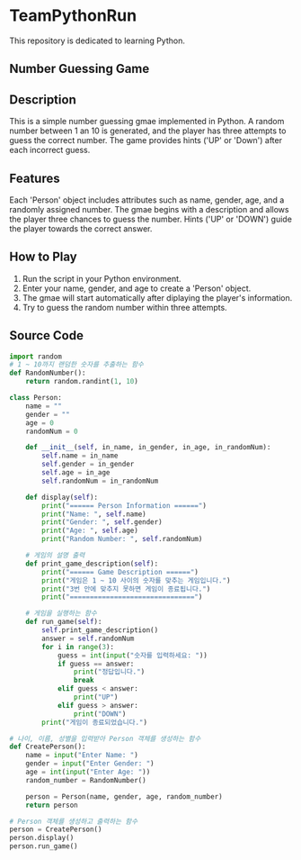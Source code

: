 # TeamPythonRun
This repository is dedicated to learning Python.

## Number Guessing Game
## Description
This is a simple number guessing gmae implemented in Python.
A random number between 1 an 10 is generated, and the player has three attempts to guess the correct number.
The game provides hints ('UP' or 'Down') after each incorrect guess.

## Features
Each 'Person' object includes attributes such as name, gender, age, and a randomly assigned number.
The gmae begins with a description and allows the player three chances to guess the number.
Hints ('UP' or 'DOWN') guide the player towards the correct answer.

## How to Play
1. Run the script in your Python environment.
2. Enter your name, gender, and age to create a 'Person' object.
3. The gmae will start automatically after diplaying the player's information.
4. Try to guess the random number within three attempts.

## Source Code
````python
import random
# 1 ~ 10까지 랜덤한 숫자를 추출하는 함수
def RandomNumber():
    return random.randint(1, 10)

class Person:
    name = ""
    gender = ""
    age = 0
    randomNum = 0

    def __init__(self, in_name, in_gender, in_age, in_randomNum):
        self.name = in_name
        self.gender = in_gender
        self.age = in_age
        self.randomNum = in_randomNum

    def display(self):
        print("====== Person Information ======")
        print("Name: ", self.name)
        print("Gender: ", self.gender)
        print("Age: ", self.age)
        print("Random Number: ", self.randomNum)

    # 게임의 설명 출력
    def print_game_description(self):
        print("====== Game Description ======")
        print("게임은 1 ~ 10 사이의 숫자를 맞추는 게임입니다.")
        print("3번 안에 맞추지 못하면 게임이 종료됩니다.")
        print("===============================")

    # 게임을 실행하는 함수
    def run_game(self):
        self.print_game_description()
        answer = self.randomNum
        for i in range(3):
            guess = int(input("숫자를 입력하세요: "))
            if guess == answer:
                print("정답입니다.")
                break
            elif guess < answer:
                print("UP")
            elif guess > answer:
                print("DOWN")
        print("게임이 종료되었습니다.")

# 나이, 이름, 성별을 입력받아 Person 객체를 생성하는 함수
def CreatePerson():
    name = input("Enter Name: ")
    gender = input("Enter Gender: ")
    age = int(input("Enter Age: "))
    random_number = RandomNumber()

    person = Person(name, gender, age, random_number)
    return person

# Person 객체를 생성하고 출력하는 함수
person = CreatePerson()
person.display()
person.run_game()
````
